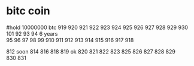 # bitc coin


#hold 10000000 btc  919  920  921  922  923  924  925  926  927  928  929  930 101
92  93  94 6 years  
95  96  97 98  99 910  911   912  913  914  915  916  917  918  

812 soon 814
816
818
819
ok 820
821
822
823
825
826
827
828
829  
830
831  
